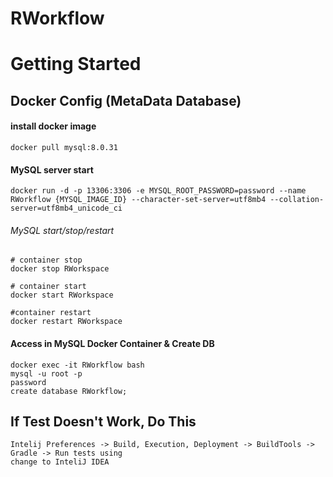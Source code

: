 # RWorkflow
# Getting Started

## Docker Config (MetaData Database)

#### install docker image
```
docker pull mysql:8.0.31
```

#### MySQL server start
```
docker run -d -p 13306:3306 -e MYSQL_ROOT_PASSWORD=password --name RWorkflow {MYSQL_IMAGE_ID} --character-set-server=utf8mb4 --collation-server=utf8mb4_unicode_ci
```

###### MySQL start/stop/restart

```
# container stop
docker stop RWorkspace

# container start
docker start RWorkspace

#container restart
docker restart RWorkspace
```

#### Access in MySQL Docker Container & Create DB
```
docker exec -it RWorkflow bash
mysql -u root -p
password
create database RWorkflow;
```

## If Test Doesn't Work, Do This
```
Intelij Preferences -> Build, Execution, Deployment -> BuildTools -> Gradle -> Run tests using
change to InteliJ IDEA
```